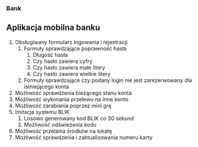 ### Bank

## Aplikacja mobilna banku

1. Obsługiwany formularz logowania i rejestracji
   1. Formuły sprawdzające poprawność hasła
      1. Długość hasła
      2. Czy hasło zawiera cyfry
      3. Czy hasło zawiera małe litery
      4. Czy hasło zawiera wielkie litery
   2. Formuły sprawdzające czy podany login nie jest zarezerwowany dla istniejącego konta
2. Możliwość sprawdzenia bieżącego stanu konta
3. Możliwość wykonania przelewu na inne konto
4. Możliwość zarabiania poprzez mini grę
5. Imitacja systemu BLIK
   1. Losowo generowany kod BLIK co 30 sekund
   2. Możliwość odświeżenia kodu
6. Możliwość przelania środków na lokatę
7. Możliwość sprawdzenia i zaktualizowania numeru karty
